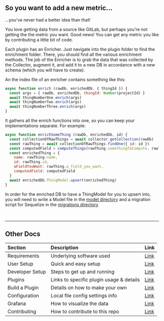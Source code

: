 ## So you want to add a new metric...

...you've never had a better idea than that!

You love getting data from a source like GitLab, but perhaps you're not getting the
the metric you want. Good news! You can get any metric you like by contributing a little
bit of code.

Each plugin has an Enricher. Just navigate into the plugin folder to find the enrichment folder. There, you should find all the various enrichment methods. The job of the Enricher is to grab the data that was collected by the Collector, augment it, and add it to a new DB in accordance with a new schema (which you will have to create).

An the index file of an enricher contains something like this:

```js
async function enrich (rawDb, enrichedDb, { thingId }) {
  const args = { rawDb, enrichedDb, thingId: Number(projectId) }
  await thingNumberOne.enrich(args)
  await thingNumberTwo.enrich(args)
  await thingNumberThree.enrich(args)
}

```

It gathers all the enrich functions into one, so you can keep your implementations separate. For example:

```js
async function enrichSomeThing (rawDb, enrichedDb, id) {
  const collectionOfRawThings = await collector.getCollection(rawDb)
  const rawThing = await collectionOfRawThings.findOne({ id: id })
  const computedField = computeThings(rawThing.somethingToCompute, rawThing.otherThingToCompute)
  const enrichedThing = {
    name: rawThing.name,
    id: rawThing.id,
    aFieldYouWant: rawThing.a_field_you_want,
    computedField: computedField
  }
  await enrichedDb.ThingModel.upsert(enrichedThing)
}
```

In order for the enriched DB to have a ThingModel for you to upsert into, you will need to write a Model file in the [model directory](../../db/postgres) and a migration script for Sequelize in the [migrations directory](../../db/migrations)

<br>

---

## Other Docs

Section | Description | Link
:------------ | :------------- | :-------------
Requirements | Underlying software used | [Link](../../README.md#requirements)
User Setup | Quick and easy setup | [Link](../../README.md#user-setup)
Developer Setup | Steps to get up and running | [Link](../../README.md#developer-setup)
Plugins | Links to specific plugin usage & details | [Link](../../README.md#plugins)
Build a Plugin | Details on how to make your own | [Link](README.md)
Configuration | Local file config settings info | [Link](../../docs/CONFIGURATION.md)
Grafana | How to visualize the data | [Link](../../docs/GRAFANA.md)
Contributing | How to contribute to this repo | [Link](../../CONTRIBUTING.md)
